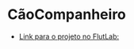 # CãoCompanheiro

- [Link para o projeto no FlutLab:](https://flutlab.io/editor/f6f85615-028a-478a-8496-ad8ac61060ba)



